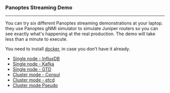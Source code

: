 ### Panoptes Streaming Demo
---
You can try six different Panoptes streaming demonstrations at your laptop. they use Panoptes gNMI simulator to simulate Juniper routers so you can see exactly what's happening at the real production. The demo will take less than a minute to execute.


You need to install [docker](https://docs.docker.com/get-docker/), in case you don’t have it already. 


- [Single node - InfluxDB](demo.md)
- [Single node - Kafka](demo_kafka.md)
- [Single node - GTD](demo_gtd.md)
- [Cluster mode - Consul](demo_consul_shards.md)
- [Cluster mode - etcd](demo_etcd_shards.md)
- [Cluster mode Pseudo](demo_pseudo_shards.md)
